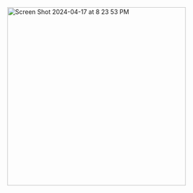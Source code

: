 <img width="408" alt="Screen Shot 2024-04-17 at 8 23 53 PM" src="https://github.com/derferickc/Compose-Article-App/assets/12961257/63329fe6-557e-4ca1-87e1-976fca585c70">
